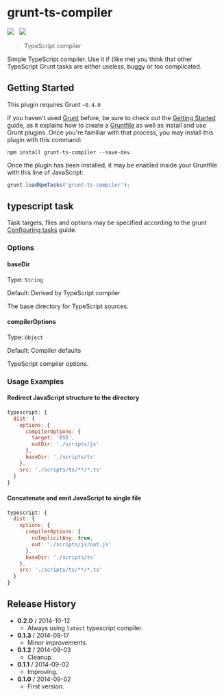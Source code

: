 # grunt-ts-compiler

![](https://badge.fury.io/js/grunt-ts-compiler.svg)&nbsp;&nbsp;
![](https://david-dm.org/mihhail-lapushkin/grunt-ts-compiler.png)

> TypeScript compiler

Simple TypeScript compiler. Use it if (like me) you think that other TypeScript Grunt tasks are either useless, buggy or too complicated.


## Getting Started
This plugin requires Grunt `~0.4.0`

If you haven't used [Grunt](http://gruntjs.com/) before, be sure to check out the [Getting Started](http://gruntjs.com/getting-started) guide, as it explains how to create a [Gruntfile](http://gruntjs.com/sample-gruntfile) as well as install and use Grunt plugins. Once you're familiar with that process, you may install this plugin with this command:

```shell
npm install grunt-ts-compiler --save-dev
```

Once the plugin has been installed, it may be enabled inside your Gruntfile with this line of JavaScript:

```js
grunt.loadNpmTasks('grunt-ts-compiler');
```

## typescript task
Task targets, files and options may be specified according to the grunt [Configuring tasks](http://gruntjs.com/configuring-tasks) guide.

### Options

#### baseDir

Type: `String`

Default: Derived by TypeScript compiler

The base directory for TypeScript sources.

#### compilerOptions

Type: `Object`

Default: Compiler defaults

TypeScript compiler options.

### Usage Examples

#### Redirect JavaScript structure to the directory

```js
typescript: {
  dist: {
    options: {
      compilerOptions: {
        target: 'ES5',
        outDir: './scripts/js'
      },
      baseDir: './scripts/ts'
    },
    src: './scripts/ts/**/*.ts'
  }
}
```

#### Concatenate and emit JavaScript to single file

```js
typescript: {
  dist: {
    options: {
      compilerOptions: {
        noImplicitAny: true,
        out: './scripts/js/out.js'
      },
      baseDir: './scripts/ts'
    },
    src: './scripts/ts/**/*.ts'
  }
}
```

## Release History
 * **0.2.0** / 2014-10-12
   * Always using `latest` typescript compiler.
 * **0.1.3** / 2014-09-17
   * Minor improvements.
 * **0.1.2** / 2014-09-03
   * Cleanup.
 * **0.1.1** / 2014-09-02
   * Improving.
 * **0.1.0** / 2014-09-02
   * First version.